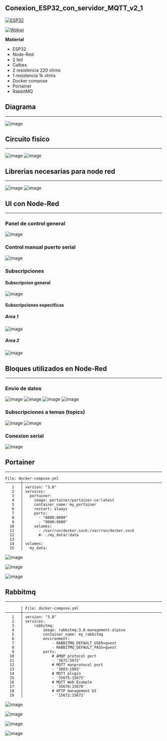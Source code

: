 ## Conexion_ESP32_con_servidor_MQTT_v2_1

[![ESP32](https://img.shields.io/badge/ESP-32-000000.svg?longCache=true&style=flat&colorA=CC101F)](https://www.espressif.com/en/products/socs/esp32)

[![Wokwi](https://img.shields.io/badge/Wokwi-Simulador-blue)](https://wokwi.com/projects/423788809188749313)


**Matierial**
  - ESP32
  - Node-Red
  - 2 led
  - Calbes
  - 2 resistencia 220 ohms
  - 1 resistencia 1k ohms
  - Docker compose
  - Portainer
  - RabbitMQ
    
## **Diagrama**
-------------------------------------------------------------------------------------------
![image](https://github.com/user-attachments/assets/7a2fea84-d13b-461e-be00-d6bc56f2a0b8)

## **Circuito fisico**
-------------------------------------------------------------------------------------------
![image](https://github.com/user-attachments/assets/23d85e68-7ae0-4ed4-a42b-7ccb562aa576)
![image](https://github.com/user-attachments/assets/c0b6a82f-25c6-48b6-8550-6b40e379ae2f)

## **Librerias necesarias para node red**
-------------------------------------------------------------------------------------------
![image](https://github.com/user-attachments/assets/2d05d1f4-8b2c-478b-9725-b19d6f878e7d)
![image](https://github.com/user-attachments/assets/2fde5b1b-3e84-4cd2-ae03-4c905be2b34d)

## **UI con Node-Red**
-------------------------------------------------------------------------------------------
### **Panel de control general**
![image](https://github.com/user-attachments/assets/3e5afd35-1218-4cb6-a5fe-ad12fc6c3da5)
### **Control manual puerto serial**
![image](https://github.com/user-attachments/assets/d25209b1-0949-47b0-b4c8-c120d55b015e)
### **Subscripciones**
#### **Subscripcion general**
![image](https://github.com/user-attachments/assets/44bb67e9-7384-47ed-96f2-393a507477ec)
#### **Subscripciones especificas**
##### **Area 1**
![image](https://github.com/user-attachments/assets/27c7ff1d-4c62-4e35-80ef-7ed7ae638dec)
##### **Area 2**
![image](https://github.com/user-attachments/assets/d9896ead-b119-4b52-82cd-8b31bd47ee75)

## **Bloques utilizados en Node-Red**
-------------------------------------------------------------------------------------------
### **Envio de datos**
![image](https://github.com/user-attachments/assets/a539bbd8-4da2-41a0-a472-bdc4688f9de3)
![image](https://github.com/user-attachments/assets/7ea12988-07b6-4815-8274-773423aedc88)
![image](https://github.com/user-attachments/assets/4dcaa22d-b19a-4fe1-b9a2-8a78a863e660)
![image](https://github.com/user-attachments/assets/e79d904b-fa35-4583-87f2-472c44661e13)
### **Subscripciones a temas (topics)**
![image](https://github.com/user-attachments/assets/cce9fa20-2e63-46fe-bcd7-6efdf0b40c55)
![image](https://github.com/user-attachments/assets/c128f343-e7c6-4752-86de-9c08fbe454d2)
### **Conexion serial**
![image](https://github.com/user-attachments/assets/aac1b763-afe1-4e23-a363-97f0d69f7a90)

## **Portainer**
-------------------------------------------------------------------------------------------
````
File: docker-compose.yml
───────┼────────────────────────────────────────────────────────────────────────
   1   │ version: "3.8"
   2   │ services:
   3   │   portainer:
   4   │     image: portainer/portainer-ce:latest
   5   │     container_name: my_portainer
   6   │     restart: always
   7   │     ports:
   8   │       - "8000:8000"
   9   │       - "9000:9000"
  10   │     volumes:
  11   │       - /var/run/docker.sock:/var/run/docker.sock
  12   │       #- ./my_data/:data
  13   │ 
  14   │ volumes:
  15   │   my_data:
````

![image](https://github.com/user-attachments/assets/783d9e51-c940-44c0-99ef-3ef26815e7e1)

![image](https://github.com/user-attachments/assets/74154958-9c0d-4409-99df-41402327743f)

![image](https://github.com/user-attachments/assets/1a300454-78cd-4813-a7ce-020d5e320c2c)

## **Rabbitmq**
-------------------------------------------------------------------------------------------
````
       │ File: docker-compose.yml
───────┼────────────────────────────────────────────────────────────────────────
   1   │ version: "3.8"
   2   │ services:
   3   │     rabbitmq:
   4   │         image: rabbitmq:3.8-management-alpine
   5   │         container_name: my_rabbitmq
   6   │         environment:
   7   │             - RABBITMQ_DEFAULT_USER=guest
   8   │             - RABBITMQ_DEFAULT_PASS=guest
   9   │         ports:
  10   │             # AMQP protocol port
  11   │             - '3672:5672'
  12   │             # MQTT manprotocol port
  13   │             - '3883:1883'
  14   │             # MQTT plugin
  15   │             - '35675:15675'
  16   │             # MQTT Web Example
  17   │             - '35670:15670'
  18   │             # HTTP management UI
  19   │             - '15672:15672'
````
![image](https://github.com/user-attachments/assets/e0c9341d-2012-4e29-bbe1-9f7779c613e6)

![image](https://github.com/user-attachments/assets/c314bf89-1c8f-403d-a86d-c5bc6f13769f)

![image](https://github.com/user-attachments/assets/7d520de7-7117-4049-84e5-abd4f8c0c641)

![image](https://github.com/user-attachments/assets/8ea5bec0-4f14-450e-8854-5c8408882034)




